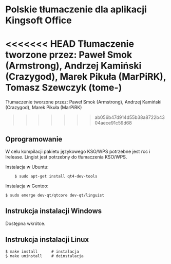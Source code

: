 Polskie tłumaczenie dla aplikacji Kingsoft Office
================================

<<<<<<< HEAD
Tłumaczenie tworzone przez: Paweł Smok (Armstrong), Andrzej Kamiński (Crazygod), Marek Pikuła (MarPiRK), Tomasz Szewczyk (tome-)
=======
Tłumaczenie tworzone przez: Paweł Smok (Armstrong), Andrzej Kamiński (Crazygod), Marek Pikuła (MarPiRK)
>>>>>>> ab056b47d914d55b38a8722b4304aece91c59d68

Oprogramowanie
--------------------------------------------------------------------------------
W celu kompilacji pakietu językowego KSO/WPS potrzebne jest rcc i lrelease.
Lingist jest potrzebny do tłumaczenia KSO/WPS.

Instalacja w Ubuntu:

        $ sudo apt-get install qt4-dev-tools

Instalacja w Gentoo:

	$ sudo emerge dev-qt/qtcore dev-qt/linguist

Instrukcja instalacji Windows
--------------------------------------------------------------------------------
Dostępna wkrótce.

Instrukcja instalacji Linux
--------------------------------------------------------------------------------
	$ make install		# instalacja
	$ make uninstall	# deinstalacja
